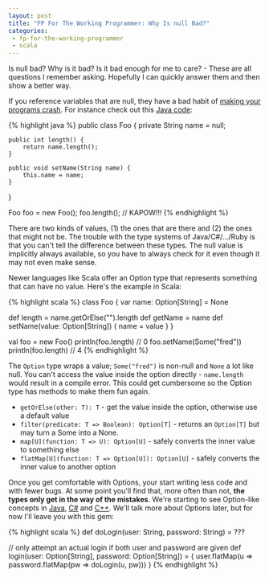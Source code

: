```yaml
---
layout: post
title: "FP For The Working Programmer: Why Is null Bad?"
categories:
 - fp-for-the-working-programmer
 - scala
---
```



Is null bad? Why is it bad? Is it bad enough for me to care? - These are all questions I remember asking. Hopefully I can quickly answer them and then show a better way.

If you reference variables that are null, they have a bad habit of [making your programs crash][4]. For instance check out this [Java code][5]:

{% highlight java %}
public class Foo {
	private String name = null;
	
	public int length() {
		return name.length();
	}
	
	public void setName(String name) {
		this.name = name;
	}
}

Foo foo = new Foo();
foo.length(); // KAPOW!!!
{% endhighlight %}

There are two kinds of values, (1) the ones that are there and (2) the ones that might not be. The trouble with the type systems of Java/C#/.../Ruby is that you can't tell the difference between these types. The null value is implicitly always available, so you have to always check for it even though it may not even make sense. 

Newer languages like Scala offer an Option type that represents something that can have no value. Here's the example in Scala:

{% highlight scala %}
class Foo {
  var name: Option[String] = None
  
  def length = name.getOrElse("").length
  def getName = name
  def setName(value: Option[String]) {
    name = value
  }
}

val foo = new Foo()
println(foo.length) // 0
foo.setName(Some("fred"))
println(foo.length) // 4
{% endhighlight %}

The `Option` type wraps a value; `Some("fred")` is non-null and `None` a lot like null. You can't access the value inside the option directly - `name.length` would result in a compile error. This could get cumbersome so the Option type has methods to make them fun again.

* `getOrElse(other: T): T` - get the value inside the option, otherwise use a default value
* `filter(predicate: T => Boolean): Option[T]` - returns an `Option[T]` but may turn a Some into a None. 
* `map[U](function: T => U): Option[U]` - safely converts the inner value to something else
* `flatMap[U](function: T => Option[U]): Option[U]` - safely converts the inner value to another option

Once you get comfortable with Options, your start writing less code and with fewer bugs. At some point you'll find that, more often than not, **the types only get in the way of the mistakes**. We're starting to see Option-like concepts in [Java][1], [C#][2] and [C++][3]. We'll talk more about Options later, but for now I'll leave you with this gem:

{% highlight scala %}
def doLogin(user: String, password: String) = ???

// only attempt an actual login if both user and password are given
def login(user: Option[String], password: Option[String]) = {
  user.flatMap(u =>
    password.flatMap(pw => doLogin(u, pw)))
}
{% endhighlight %}


 [1]: http://docs.oracle.com/javase/8/docs/api/java/util/Optional.html
 [2]: http://blogs.msdn.com/b/jerrynixon/archive/2014/02/26/at-last-c-is-getting-sometimes-called-the-safe-navigation-operator.aspx
 [3]: http://en.cppreference.com/w/cpp/experimental/optional
 [4]: http://www.infoq.com/presentations/Null-References-The-Billion-Dollar-Mistake-Tony-Hoare
 [5]: https://www.youtube.com/watch?v=nB2sXuYSH7k